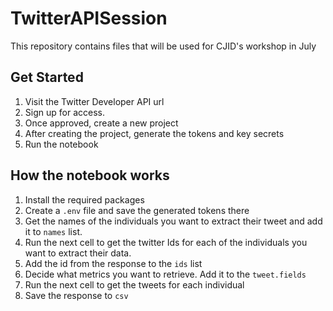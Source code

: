 # TwitterAPISession
This repository contains files that will be used for CJID's workshop in July

## Get Started 
1. Visit the Twitter Developer API url
2. Sign up for access.
3. Once approved, create a new project 
4. After creating the project, generate the tokens and key secrets 
5. Run the notebook 

## How the notebook works
1. Install the required packages
2. Create a `.env` file and save the generated tokens there 
3. Get the names of the individuals you want to extract their tweet and add it to `names` list.
4. Run the next cell to get the twitter Ids for each of the individuals you want to extract their data.
5. Add the id from the response to the `ids` list
6. Decide what metrics you want to retrieve. Add it to the `tweet.fields` 
6. Run the next cell to get the tweets for each individual 
7. Save the response to `csv` 